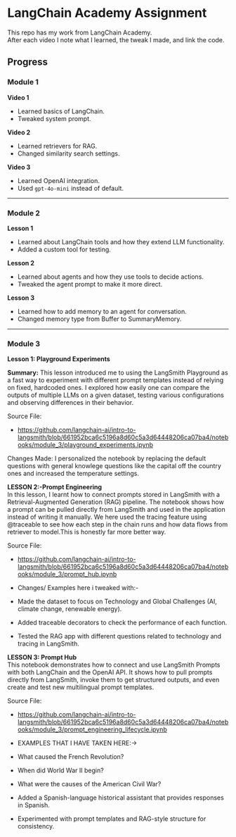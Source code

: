 # LangChain Academy Assignment

This repo has my work from LangChain Academy.  
After each video I note what I learned, the tweak I made, and link the code.

## Progress

### Module 1  

**Video 1**  
- Learned basics of LangChain.  
- Tweaked system prompt.  


**Video 2**  
- Learned retrievers for RAG.  
- Changed similarity search settings.  
 

**Video 3**  
- Learned OpenAI integration.  
- Used `gpt-4o-mini` instead of default.  
  

---

### Module 2  

**Lesson 1**  
- Learned about LangChain tools and how they extend LLM functionality.  
- Added a custom tool for testing.  


**Lesson 2**  
- Learned about agents and how they use tools to decide actions.  
- Tweaked the agent prompt to make it more direct.  
  

**Lesson 3**  
- Learned how to add memory to an agent for conversation.  
- Changed memory type from Buffer to SummaryMemory.

---

### Module 3  

**Lesson 1: Playground Experiments**

**Summary:**
This lesson introduced me to using the LangSmith Playground as a fast way to experiment with different prompt templates instead of relying on fixed, hardcoded ones. I explored how easily one can compare the outputs of multiple LLMs on a given dataset, testing various configurations and observing differences in their behavior.

Source File:
- https://github.com/langchain-ai/intro-to-langsmith/blob/661952bca6c5196a8d60c5a3d64448206ca07ba4/notebooks/module_3/playground_experiments.ipynb

Changes Made:
I personalized the notebook by replacing the default questions with general knowlege questions like the capital off the country ones and increased the temperature settings.


**LESSON 2:-Prompt Engineering**  
In this lesson, I learnt how to connect prompts stored in LangSmith with a Retrieval-Augmented Generation (RAG) pipeline. The notebook shows how a prompt can be pulled directly from LangSmith and used in the application instead of writing it manually. We here used the tracing feature using @traceable to see how each step in the chain runs and how data flows from retriever to model.This is honestly far more better way.

Source File:
- https://github.com/langchain-ai/intro-to-langsmith/blob/661952bca6c5196a8d60c5a3d64448206ca07ba4/notebooks/module_3/prompt_hub.ipynb

- Changes/ Examples here i tweaked with:-
- Made the dataset to focus on Technology and Global Challenges (AI, climate change, renewable energy).
- Added traceable decorators to check the performance of each function.
- Tested the RAG app with different questions related to technology and tracing in LangSmith.
  

**LESSON 3: Prompt Hub**  
This notebook demonstrates how to connect and use LangSmith Prompts with both LangChain and the OpenAI API.
It shows how to pull prompts directly from LangSmith, invoke them to get structured outputs, and even create and test new multilingual prompt templates.

Source File:
- https://github.com/langchain-ai/intro-to-langsmith/blob/661952bca6c5196a8d60c5a3d64448206ca07ba4/notebooks/module_3/prompt_engineering_lifecycle.ipynb


- EXAMPLES THAT I HAVE TAKEN HERE:->

- What caused the French Revolution?
- When did World War II begin?
- What were the causes of the American Civil War?
- Added a Spanish-language historical assistant that provides responses in Spanish.
- Experimented with prompt templates and RAG-style structure for consistency.
